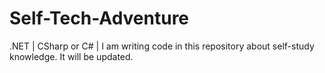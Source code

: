 # Self-Tech-Adventure
.NET | 
CSharp or C# |
I am writing code in this repository about self-study knowledge. It will be updated.

